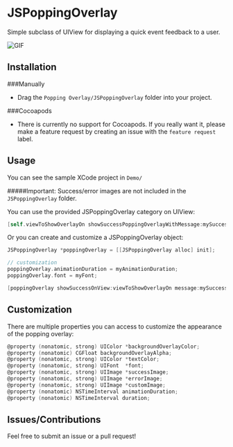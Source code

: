 JSPoppingOverlay
================

Simple subclass of UIView for displaying a quick event feedback to a user.

![GIF](http://i.imgur.com/tJ2KEkV.gif)

Installation
-

###Manually

- Drag the `Popping Overlay/JSPoppingOverlay` folder into your project.

###Cocoapods

- There is currently no support for Cocoapods. If you really want it, please make a feature request by creating an issue with the `feature request` label.

Usage
-

You can see the sample XCode project in `Demo/`

#####Important: Success/error images are not included in the `JSPoppingOverlay` folder.

You can use the provided JSPoppingOverlay category on UIView:
```objective-c
[self.viewToShowOverlayOn showSuccessPoppingOverlayWithMessage:mySuccessMessage];
```

Or you can create and customize a JSPoppingOverlay object:
```objective-c
JSPoppingOverlay *poppingOverlay = [[JSPoppingOverlay alloc] init];

// customization
poppingOverlay.animationDuration = myAnimationDuration;
poppingOverlay.font = myFont;

[poppingOverlay showSuccessOnView:viewToShowOverlayOn message:mySuccessMessage];
```

Customization
- 

There are multiple properties you can access to customize the appearance of the popping overlay:
```objective-c
@property (nonatomic, strong) UIColor *backgroundOverlayColor;
@property (nonatomic) CGFloat backgroundOverlayAlpha;
@property (nonatomic, strong) UIColor *textColor;
@property (nonatomic, strong) UIFont  *font;
@property (nonatomic, strong) UIImage *successImage;
@property (nonatomic, strong) UIImage *errorImage;
@property (nonatomic, strong) UIImage *customImage;
@property (nonatomic) NSTimeInterval animationDuration;
@property (nonatomic) NSTimeInterval duration;
```

Issues/Contributions
-

Feel free to submit an issue or a pull request!
